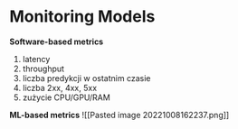 # Monitoring Models
**Software-based metrics**
1. latency
2. throughput
3. liczba predykcji w ostatnim czasie
4. liczba 2xx, 4xx, 5xx
5. zużycie CPU/GPU/RAM

**ML-based metrics**
![[Pasted image 20221008162237.png]]


